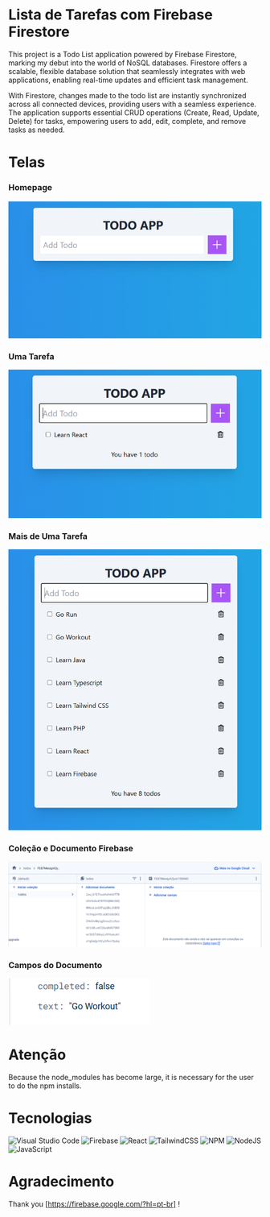 # Lista de Tarefas com Firebase Firestore

This project is a Todo List application powered by Firebase Firestore, marking my debut into the world of NoSQL databases. 
Firestore offers a scalable, flexible database solution that seamlessly integrates with web applications, enabling real-time updates and efficient task management.

With Firestore, changes made to the todo list are instantly synchronized across all connected devices, providing users with a seamless experience.
The application supports essential CRUD operations (Create, Read, Update, Delete) for tasks, empowering users to add, edit, complete, and remove tasks as needed.

# Telas

### Homepage

<img src="https://github.com/gui-silva-github/firebaseToDo/blob/main/public/homePage.png">

### Uma Tarefa

<img src="https://github.com/gui-silva-github/firebaseToDo/blob/main/public/oneTask.png">

### Mais de Uma Tarefa

<img src="https://github.com/gui-silva-github/firebaseToDo/blob/main/public/manyTasks.png">

### Coleção e Documento Firebase

<img src="https://github.com/gui-silva-github/firebaseToDo/blob/main/public/fireBase.png">

### Campos do Documento

<img src="https://github.com/gui-silva-github/firebaseToDo/blob/main/public/fields.png">

# Atenção

Because the node_modules has become large, it is necessary for the user to do the npm installs.

# Tecnologias

![Visual Studio Code](https://img.shields.io/badge/Visual%20Studio%20Code-0078d7.svg?style=for-the-badge&logo=visual-studio-code&logoColor=white)
![Firebase](https://img.shields.io/badge/firebase-a08021?style=for-the-badge&logo=firebase&logoColor=ffcd34)
![React](https://img.shields.io/badge/react-%2320232a.svg?style=for-the-badge&logo=react&logoColor=%2361DAFB)
![TailwindCSS](https://img.shields.io/badge/tailwindcss-%2338B2AC.svg?style=for-the-badge&logo=tailwind-css&logoColor=white)
![NPM](https://img.shields.io/badge/NPM-%23CB3837.svg?style=for-the-badge&logo=npm&logoColor=white)
![NodeJS](https://img.shields.io/badge/node.js-6DA55F?style=for-the-badge&logo=node.js&logoColor=white)
![JavaScript](https://img.shields.io/badge/javascript-%23323330.svg?style=for-the-badge&logo=javascript&logoColor=%23F7DF1E)

# Agradecimento

Thank you [https://firebase.google.com/?hl=pt-br] !
